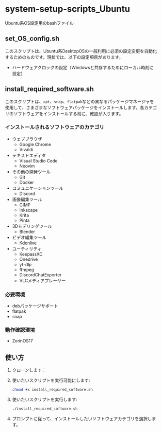 # system-setup-scripts_Ubuntu
Ubuntu系OS設定用のbashファイル

## set_OS_config.sh

このスクリプトは、Ubuntu系DesktopOSの一般利用に必須の設定変更を自動化するためのものです。現状では、以下の設定項目があります。

- ハードウェアクロックの設定（Windowsと共存するためにローカル時刻に設定）

## install_required_software.sh

このスクリプトは、`apt`、`snap`、`flatpak`などの異なるパッケージマネージャを使用して、さまざまなソフトウェアパッケージをインストールします。各カテゴリのソフトウェアをインストールする前に、確認が入ります。

### インストールされるソフトウェアのカテゴリ

- ウェブブラウザ
  - Google Chrome
  - Vivaldi
- テキストエディタ
  - Visual Studio Code
  - Neovim
- その他の開発ツール
  - Git
  - Docker
- コミュニケーションツール
  - Discord
- 画像編集ツール
  - GIMP
  - Inkscape
  - Krita
  - Pinta
- 3Dモデリングツール
  - Blender
- ビデオ編集ツール
  - Kdenlive
- ユーティリティ
  - KeepassXC
  - Onedrive
  - yt-dlp
  - ffmpeg
  - DiscordChatExporter
  - VLCメディアプレーヤー

### 必要環境
- debパッケージサポート
- flatpak
- snap


### 動作確認環境

- ZorinOS17

## 使い方
1. クローンします：
2. 使いたいスクリプトを実行可能にします:
   ```bash
   chmod +x install_required_software.sh
   ```

3. 使いたいスクリプトを実行します:
   ```bash
   ./install_required_software.sh
   ```

4. プロンプトに従って、インストールしたいソフトウェアカテゴリを選択します。

